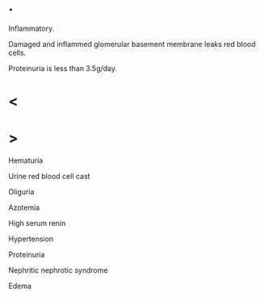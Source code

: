 # .

Inflammatory.

Damaged and inflammed glomerular basement membrane leaks red blood cells.

Proteinuria is less than 3.5g/day.

# <

# >

Hematuria

Urine red blood cell cast

Oliguria

Azotemia

High serum renin

Hypertension

Proteinuria

Nephritic nephrotic syndrome

Edema
